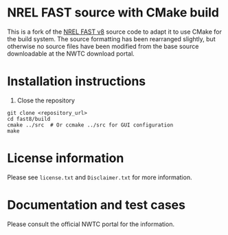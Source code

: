 
# NREL FAST source with CMake build

This is a fork of the [NREL FAST v8](https://nwtc.nrel.gov/FAST8)
source code to adapt it to use CMake for the build system. The source
formatting has been rearranged slightly, but otherwise no source files
have been modified from the base source downloadable at the NWTC
download portal.

# Installation instructions

1. Close the repository 

```
git clone <repository_url>
cd fast8/build
cmake ../src  # Or ccmake ../src for GUI configuration
make

```

# License information

Please see `license.txt` and `Disclaimer.txt` for more information.

# Documentation and test cases

Please consult the official NWTC portal for the information.




